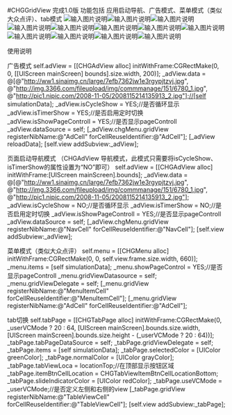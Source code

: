 #CHGGridView
完成1.0版
功能包括 应用启动导航、广告模式、菜单模式（类似大众点评）、tab模式
![输入图片说明](http://git.oschina.net/uploads/images/2016/0822/015444_dd33c2ee_3935.jpeg "在这里输入图片标题")![输入图片说明](http://git.oschina.net/uploads/images/2016/0822/015502_27ecd593_3935.jpeg "在这里输入图片标题")![输入图片说明](http://git.oschina.net/uploads/images/2016/0822/015511_15a49e1b_3935.jpeg "在这里输入图片标题")![输入图片说明](http://git.oschina.net/uploads/images/2016/0822/015529_de244cc5_3935.jpeg "在这里输入图片标题")![输入图片说明](http://git.oschina.net/uploads/images/2016/0822/015539_5a2b3da8_3935.jpeg "在这里输入图片标题")![输入图片说明](http://git.oschina.net/uploads/images/2016/0822/015548_e0384aa4_3935.jpeg "在这里输入图片标题")![输入图片说明](http://git.oschina.net/uploads/images/2016/0822/015556_29f53d39_3935.jpeg "在这里输入图片标题")![输入图片说明](http://git.oschina.net/uploads/images/2016/0822/015605_9340dc9b_3935.jpeg "在这里输入图片标题")![输入图片说明](http://git.oschina.net/uploads/images/2016/0822/015613_c72868fd_3935.jpeg "在这里输入图片标题")![输入图片说明](http://git.oschina.net/uploads/images/2016/0822/015623_c0ddf248_3935.jpeg "在这里输入图片标题")![输入图片说明](http://git.oschina.net/uploads/images/2016/0822/015632_d0974ddd_3935.jpeg "在这里输入图片标题")![输入图片说明](http://files.git.oschina.net/group1/M00/00/DC/PaAvDFicDRGAbesaAL0tw-vAHG0438.gif?token=fbf28001ad97bef3907f7f627fb81cfc&ts=1486621906&attname=演示图片.gif "在这里输入图片标题")


使用说明 

广告模式 
self.adView = [[CHGAdView alloc] initWithFrame:CGRectMake(0, 0, [[UIScreen mainScreen] bounds].size.width, 200)];
_adView.data = @[@"http://ww1.sinaimg.cn/large/7efb7362jw1e3rgypjtzvj.jpg",
@"http://img.3366.com/fileupload/img/commmanage/151/6780_1.jpg",
@"http://pic1.nipic.com/2008-11-05/2008115214135913_2.jpg"];//[self simulationData];
_adView.isCycleShow = YES;//是否循环显示
_adView.isTimerShow = YES;//是否启用定时切换
_adView.isShowPageControll = YES;//是否显示pageControll
_adView.dataSource = self;
[_adView.chgMenu.gridView registerNibName:@"AdCell" forCellReuseIdentifier:@"AdCell"];
[_adView reloadData];
[self.view addSubview:_adView];


页面启动导航模式 （CHGAdView 导航模式，此模式只需要将isCycleShow、isTimerShow的属性设置为“NO”即可）
self.adView = [[CHGAdView alloc] initWithFrame:[UIScreen mainScreen].bounds];
_adView.data = @[@"http://ww1.sinaimg.cn/large/7efb7362jw1e3rgypjtzvj.jpg",
@"http://img.3366.com/fileupload/img/commmanage/151/6780_1.jpg",
@"http://pic1.nipic.com/2008-11-05/2008115214135913_2.jpg"];
_adView.isCycleShow = NO;//是否循环显示
_adView.isTimerShow = NO;//是否启用定时切换
_adView.isShowPageControll = YES;//是否显示pageControll
_adView.dataSource = self;
[_adView.chgMenu.gridView registerNibName:@"NavCell" forCellReuseIdentifier:@"NavCell"];
[self.view addSubview:_adView];


菜单模式（类似大众点评） 
self.menu = [[CHGMenu alloc] initWithFrame:CGRectMake(0, 0, self.view.frame.size.width, 660)];
_menu.items = [self simulationData];
_menu.showPageControl = YES;//是否显示pageControll
_menu.gridViewDatasource = self;
_menu.gridViewDelegate = self;
[_menu.gridView registerNibName:@"MenuItemCell" forCellReuseIdentifier:@"MenuItemCell"];
[_menu.gridView registerNibName:@"AdCell" forCellReuseIdentifier:@"AdCell"];


tab切换 
self.tabPage = [[CHGTabPage alloc] initWithFrame:CGRectMake(0, _userVCMode ? 20 : 64, [UIScreen mainScreen].bounds.size.width, [UIScreen mainScreen].bounds.size.height - (_userVCMode ? 20 : 64))];
_tabPage.tabPageDataSource = self;
_tabPage.gridViewDelegate = self;
_tabPage.items = [self simulationData];
_tabPage.selectedColor = [UIColor greenColor];
_tabPage.normalColor = [UIColor grayColor];
_tabPage.tabViewLoca = locationTop;//在顶部显示按钮区域
_tabPage.itemBtnCellLocation = CHGTabViewItemBtnCellLocationBottom;
_tabPage.slideIndicatorColor = [UIColor redColor];
_tabPage.useVCMode = _userVCMode;//是否定义左侧和右侧的view
[_tabPage.gridView registerNibName:@"TableViewCell" forCellReuseIdentifier:@"TableViewCell"];
[self.view addSubview:_tabPage];
